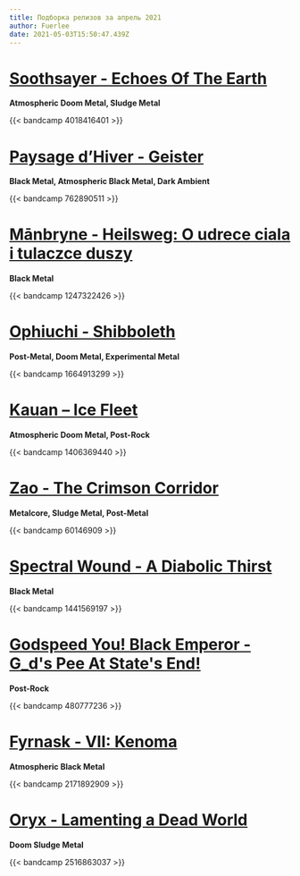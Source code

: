 ```yaml
---
title: Подборка релизов за апрель 2021
author: Fuerlee
date: 2021-05-03T15:50:47.439Z
---
```

# [Soothsayer - Echoes Of The Earth](https://soothsayer.bandcamp.com/album/echoes-of-the-earth-atmospheric-doom-sludge-metal)

**Atmospheric Doom Metal, Sludge Metal**

{{< bandcamp 4018416401 >}}

# [Paysage d’Hiver - Geister](https://paysagedhiver.bandcamp.com/album/geister)

**Black Metal, Atmospheric Black Metal, Dark Ambient**

{{< bandcamp 762890511 >}}

# [Mānbryne - Heilsweg: O udrece ciala i tulaczce duszy](https://manbryne.bandcamp.com/album/heilsweg-o-udr-ce-cia-a-i-tu-aczce-duszy)

**Black Metal**

{{< bandcamp 1247322426 >}}

# [Ophiuchi - Shibboleth](https://ophiuchi.bandcamp.com/album/shibboleth)

**Post-Metal, Doom Metal, Experimental Metal**

{{< bandcamp 1664913299 >}}

# [Kauan – Ice Fleet](https://kauan.bandcamp.com/album/ice-fleet)

**Atmospheric Doom Metal, Post-Rock**

{{< bandcamp 1406369440 >}}

# [Zao - The Crimson Corridor](https://officialzao.bandcamp.com/album/the-crimson-corridor)

**Metalcore, Sludge Metal, Post-Metal**

{{< bandcamp 60146909 >}}

# [Spectral Wound - A Diabolic Thirst](https://spectralwound.bandcamp.com/album/a-diabolic-thirst)

**Black Metal**

{{< bandcamp 1441569197 >}}

# [Godspeed You! Black Emperor - G_d's Pee At State's End!](https://godspeedyoublackemperor.bandcamp.com/album/g-d-s-pee-at-state-s-end)

**Post-Rock**

{{< bandcamp 480777236 >}}

# [Fyrnask - VII: Kenoma](https://fyrnask.bandcamp.com/album/vii-kenoma)

**Atmospheric Black Metal**

{{< bandcamp 2171892909 >}}

# [Oryx - Lamenting a Dead World](https://oryx.bandcamp.com/album/lamenting-a-dead-world)

**Doom Sludge Metal**

{{< bandcamp 2516863037 >}}
